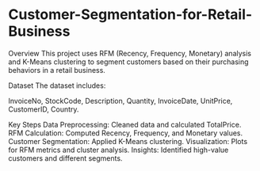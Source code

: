 # Customer-Segmentation-for-Retail-Business
Overview
This project uses RFM (Recency, Frequency, Monetary) analysis and K-Means clustering to segment customers based on their purchasing behaviors in a retail business.

Dataset
The dataset includes:

InvoiceNo, StockCode, Description, Quantity, InvoiceDate, UnitPrice, CustomerID, Country.

Key Steps
Data Preprocessing: Cleaned data and calculated TotalPrice.
RFM Calculation: Computed Recency, Frequency, and Monetary values.
Customer Segmentation: Applied K-Means clustering.
Visualization: Plots for RFM metrics and cluster analysis.
Insights: Identified high-value customers and different segments.
